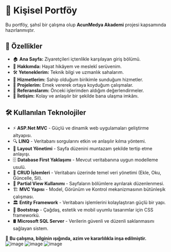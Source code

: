 # 📌 Kişisel Portföy  
Bu portföy, şahsî bir çalışma olup **AcunMedya Akademi** projesi kapsamında hazırlanmıştır.  

## 🚀 Özellikler  
- 🏠 **Ana Sayfa:** Ziyaretçileri içtenlikle karşılayan giriş bölümü.  
- 👤 **Hakkımda:** Hayat hikâyem ve meslekî serüvenim.  
- 🛠️ **Yeteneklerim:** Teknik bilgi ve uzmanlık sahalarım.  
- 💼 **Hizmetlerim:** Sahip olduğum birikimle sunduğum hizmetler.  
- 📌 **Projelerim:** Emek vererek ortaya koyduğum çalışmalar.  
- 📝 **Referanslarım:** Önceki işlerimden aldığım değerlendirmeler.  
- 📩 **İletişim:** Kolay ve anlaşılır bir şekilde bana ulaşma imkânı.  

## 🛠️ Kullanılan Teknolojiler  
- ⚡ **ASP.Net MVC** - Güçlü ve dinamik web uygulamaları geliştirme altyapısı.  
- 🔍 **LINQ** - Veritabanı sorgularını etkin ve anlaşılır kılma yöntemi.  
- 🎨 **Layout Yönetimi** - Sayfa düzenini muntazam şekilde tertip etme anlayışı.  
- 🗄️ **Database First Yaklaşımı** - Mevcut veritabanına uygun modelleme usulü.  
- 🔄 **CRUD İşlemleri** - Veritabanı üzerinde temel veri yönetimi (Ekle, Oku, Güncelle, Sil).  
- 🧩 **Partial View Kullanımı** - Sayfaların bölümlere ayrılarak düzenlenmesi.  
- 🏗️ **MVC Yapısı** - Model, Görünüm ve Kontrol mekanizmasının bütünleşik çalışması.  
- 🏛️ **Entity Framework** - Veritabanı işlemlerini kolaylaştıran güçlü bir yapı.  
- 🎨 **Bootstrap** - Çağdaş, estetik ve mobil uyumlu tasarımlar için CSS frameworkü.  
- 🛢️ **Microsoft SQL Server** - Verilerin güvenli ve düzenli saklanmasını sağlayan sistem.  

📌 **Bu çalışma, bilginin ışığında, azim ve kararlılıkla inşa edilmiştir.**  
![image](https://github.com/user-attachments/assets/18441982-6c19-4890-9d47-58664f80320a)
![image](https://github.com/user-attachments/assets/985df8e0-8ca8-4b98-b2e2-da9e81ee5340)
![image](https://github.com/user-attachments/assets/be2f7ba0-0ccd-45e0-9841-610b188390f0)
